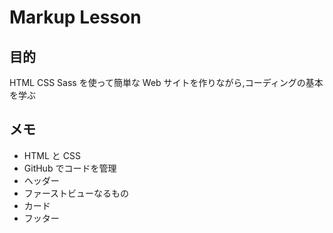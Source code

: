 # Markup Lesson

## 目的

HTML CSS Sass を使って簡単な Web サイトを作りながら,コーディングの基本を学ぶ

## メモ

- HTML と CSS
- GitHub でコードを管理
- ヘッダー
- ファーストビューなるもの
- カード
- フッター

